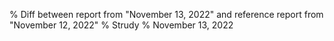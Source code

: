 % Diff between report from "November 13, 2022" and reference report from "November 12, 2022"
% Strudy
% November 13, 2022


